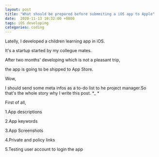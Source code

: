 ```yaml
---
layout: post
title: "What should be prepared before submmiting a iOS app to Apple"
date:  2020-11-13 10:32:00 +0800
tags: iOS developing
categories: coding
---
```


Latelly, I developed a children learning app in iOS.

It's a startup started by my collegue mates.

After two months' developing which is not a pleasant trip, 

the app is going to be shipped to App Store.

Wow,

I should send some meta infos as a to-do list to he project manager.So that's the whole story why I write  this post. *_ * 



First of all,

1.App descriptions

2.App keywords

3.App Screenshots 

4.Private and policy links

5.Testing user account to login the app



